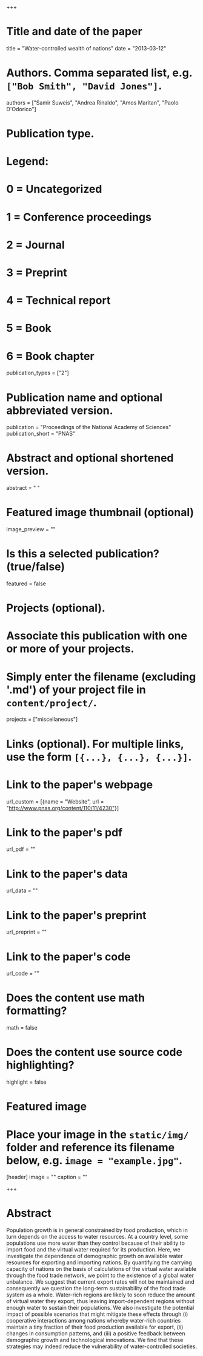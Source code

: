 +++
# Title and date of the paper
title = "Water-controlled wealth of nations"
date = "2013-03-12"

# Authors. Comma separated list, e.g. `["Bob Smith", "David Jones"]`.
authors = ["Samir Suweis", "Andrea Rinaldo", "Amos Maritan", "Paolo D'Odorico"]
# Publication type.
# Legend:
# 0 = Uncategorized
# 1 = Conference proceedings
# 2 = Journal
# 3 = Preprint
# 4 = Technical report
# 5 = Book
# 6 = Book chapter
publication_types = ["2"]

# Publication name and optional abbreviated version.
publication = "Proceedings of the National Academy of Sciences"
publication_short = "PNAS"

# Abstract and optional shortened version.
abstract = " "
# Featured image thumbnail (optional)
image_preview = ""

# Is this a selected publication? (true/false)
featured = false

# Projects (optional).
#   Associate this publication with one or more of your projects.
#   Simply enter the filename (excluding '.md') of your project file in `content/project/`.
projects = ["miscellaneous"]

# Links (optional). For multiple links, use the form `[{...}, {...}, {...}]`.
# Link to the paper's webpage
url_custom = [{name = "Website", url = "http://www.pnas.org/content/110/11/4230"}]
# Link to the paper's pdf
url_pdf = ""
# Link to the paper's data
url_data = ""
# Link to the paper's preprint
url_preprint = ""
# Link to the paper's code
url_code = ""


# Does the content use math formatting?
math = false

# Does the content use source code highlighting?
highlight = false

# Featured image
# Place your image in the `static/img/` folder and reference its filename below, e.g. `image = "example.jpg"`.
[header]
image = ""
caption = ""

+++

# Abstract
Population growth is in general constrained by food production, which in turn depends on the access to water resources. At a country level, some populations use more water than they control because of their ability to import food and the virtual water required for its production. Here, we investigate the dependence of demographic growth on available water resources for exporting and importing nations. By quantifying the carrying capacity of nations on the basis of calculations of the virtual water available through the food trade network, we point to the existence of a global water unbalance. We suggest that current export rates will not be maintained and consequently we question the long-term sustainability of the food trade system as a whole. Water-rich regions are likely to soon reduce the amount of virtual water they export, thus leaving import-dependent regions without enough water to sustain their populations. We also investigate the potential impact of possible scenarios that might mitigate these effects through (i) cooperative interactions among nations whereby water-rich countries maintain a tiny fraction of their food production available for export, (ii) changes in consumption patterns, and (iii) a positive feedback between demographic growth and technological innovations. We find that these strategies may indeed reduce the vulnerability of water-controlled societies.
